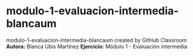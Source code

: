 # modulo-1-evaluacion-intermedia-blancaum
modulo-1-evaluacion-intermedia-blancaum created by GitHub Classroom
**Autora:** Blanca Ubis Martínez
**Ejercicio:** Módulo 1 - Evaluación intermedia